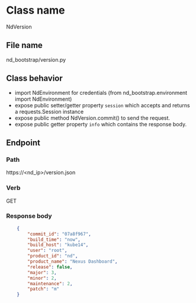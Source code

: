 # Class name

NdVersion

## File name

nd_bootstrap/version.py

## Class behavior

- import NdEnvironment for credentials (from nd_bootstrap.environment import NdEnvironment)
- expose public setter/getter property `session` which accepts and returns a requests.Session instance
- expose public method NdVersion.commit() to send the request.
- expose public getter property `info` which contains the response body.

## Endpoint

### Path

https://<nd_ip>/version.json

### Verb

GET

### Response body

```json
    {
        "commit_id": "07a8f967",
        "build_time": "now",
        "build_host": "kube14",
        "user": "root",
        "product_id": "nd",
        "product_name": "Nexus Dashboard",
        "release": false,
        "major": 3,
        "minor": 2,
        "maintenance": 2,
        "patch": "m"
    }
```
